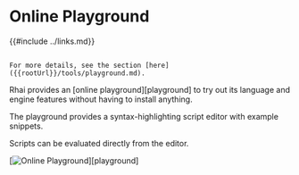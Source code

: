 Online Playground
=================

{{#include ../links.md}}

```admonish info.side "See also"

For more details, see the section [here]({{rootUrl}}/tools/playground.md).
```

Rhai provides an [online playground][playground] to try out its language and engine features without
having to install anything.

The playground provides a syntax-highlighting script editor with example snippets.

Scripts can be evaluated directly from the editor.


[![Online Playground]({{rootUrl}}/images/playground.png)][playground]
